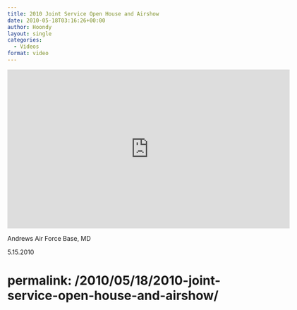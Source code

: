 ```yaml
---
title: 2010 Joint Service Open House and Airshow
date: 2010-05-18T03:16:26+00:00
author: Hoondy
layout: single
categories:
  - Videos
format: video
---
```


<iframe width="640" height="360" src="https://www.youtube.com/embed/31thnqjQki4" frameborder="0" allowfullscreen></iframe>

Andrews Air Force Base, MD

5.15.2010

# permalink: /2010/05/18/2010-joint-service-open-house-and-airshow/
